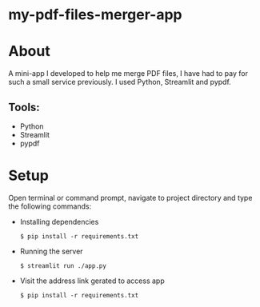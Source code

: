 # my-pdf-files-merger-app

# About
A mini-app I developed to help me merge PDF files, I have had to pay for such a small service previously. I used Python, Streamlit and pypdf.

## Tools:
- Python
- Streamlit
- pypdf

# Setup
Open terminal or command prompt, navigate to project directory and type the following commands:

- Installing dependencies
  
  `
  $ pip install -r requirements.txt
  `

  
- Running the server
  
  `
  $ streamlit run ./app.py
  `
  
- Visit the address link gerated to access app
  
  `
  $ pip install -r requirements.txt
  `

